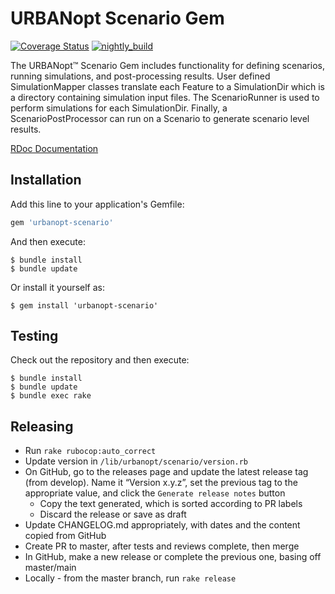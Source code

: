 # URBANopt Scenario Gem

[![Coverage Status](https://coveralls.io/repos/github/urbanopt/urbanopt-scenario-gem/badge.svg?branch=develop)](https://coveralls.io/github/urbanopt/urbanopt-scenario-gem?branch=develop)
[![nightly_build](https://github.com/urbanopt/urbanopt-scenario-gem/actions/workflows/nightly_ci_build.yml/badge.svg)](https://github.com/urbanopt/urbanopt-scenario-gem/actions/workflows/nightly_ci_build.yml)

The URBANopt&trade; Scenario Gem includes functionality for defining scenarios, running simulations, and post-processing results. User defined SimulationMapper classes translate each Feature to a SimulationDir which is a directory containing simulation input files. The ScenarioRunner is used to perform simulations for each SimulationDir. Finally, a ScenarioPostProcessor can run on a Scenario to generate scenario level results.

[RDoc Documentation](https://urbanopt.github.io/urbanopt-scenario-gem/)

## Installation

Add this line to your application's Gemfile:

```ruby
gem 'urbanopt-scenario'
```

And then execute:

    $ bundle install
    $ bundle update

Or install it yourself as:

    $ gem install 'urbanopt-scenario'

## Testing

Check out the repository and then execute:

    $ bundle install
    $ bundle update
    $ bundle exec rake

## Releasing

* Run `rake rubocop:auto_correct`
* Update version in `/lib/urbanopt/scenario/version.rb`
* On GitHub, go to the releases page and update the latest release tag (from develop). Name it “Version x.y.z”, set the previous tag to the appropriate value, and click the `Generate release notes` button
    * Copy the text generated, which is sorted according to PR labels
    * Discard the release or save as draft
* Update CHANGELOG.md appropriately, with dates and the content copied from GitHub
* Create PR to master, after tests and reviews complete, then merge
* In GitHub, make a new release or complete the previous one, basing off master/main
* Locally - from the master branch, run `rake release`
